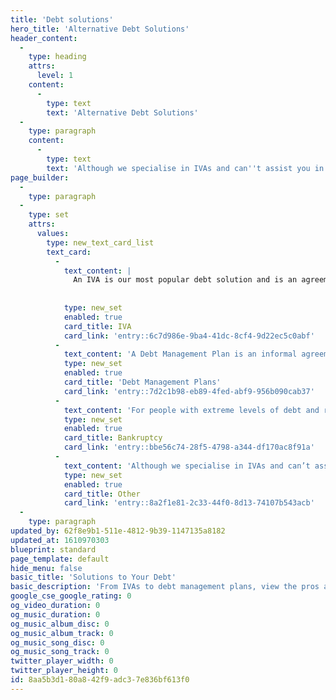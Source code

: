 ```yaml
---
title: 'Debt solutions'
hero_title: 'Alternative Debt Solutions'
header_content:
  -
    type: heading
    attrs:
      level: 1
    content:
      -
        type: text
        text: 'Alternative Debt Solutions'
  -
    type: paragraph
    content:
      -
        type: text
        text: 'Although we specialise in IVAs and can''t assist you in setting up alternatives, one of the below debt solutions may be suitable.'
page_builder:
  -
    type: paragraph
  -
    type: set
    attrs:
      values:
        type: new_text_card_list
        text_card:
          -
            text_content: |
              An IVA is our most popular debt solution and is an agreement between you and your creditors. Allowing you to write off up to 83.3% of your debts, you can consolidate many of these while making payments starting from just £70 per month.
                              
              
            type: new_set
            enabled: true
            card_title: IVA
            card_link: 'entry::6c7d986e-9ba4-41dc-8cf4-9d22ec5c0abf'
          -
            text_content: 'A Debt Management Plan is an informal agreement designed to move all your payments into one new affordable monthly amount. A popular solution, it helps take away the potential strain of dealing with debts direct as this is handled by a trained professional.'
            type: new_set
            enabled: true
            card_title: 'Debt Management Plans'
            card_link: 'entry::7d2c1b98-eb89-4fed-abf9-956b090cab37'
          -
            text_content: 'For people with extreme levels of debt and repayment problems, it could be the only option. However, Bankruptcy is publicly advertised, which can be distressing. We would only recommend this solution after we have explored all other options.'
            type: new_set
            enabled: true
            card_title: Bankruptcy
            card_link: 'entry::bbe56c74-28f5-4798-a344-df170ac8f91a'
          -
            text_content: 'Although we specialise in IVAs and can’t assist you in setting up alternatives, our knowledge of debt is vast. Get in touch and we will discuss how we can help you.'
            type: new_set
            enabled: true
            card_title: Other
            card_link: 'entry::8a2f1e81-2c33-44f0-8d13-74107b543acb'
  -
    type: paragraph
updated_by: 62f8e9b1-511e-4812-9b39-1147135a8182
updated_at: 1610970303
blueprint: standard
page_template: default
hide_menu: false
basic_title: 'Solutions to Your Debt'
basic_description: 'From IVAs to debt management plans, view the pros and cons of each debt solution here. Get in touch and let&#039;s discuss how we can help you.'
google_cse_google_rating: 0
og_video_duration: 0
og_music_duration: 0
og_music_album_disc: 0
og_music_album_track: 0
og_music_song_disc: 0
og_music_song_track: 0
twitter_player_width: 0
twitter_player_height: 0
id: 8aa5b3d1-80a8-42f9-adc3-7e836bf613f0
---
```

